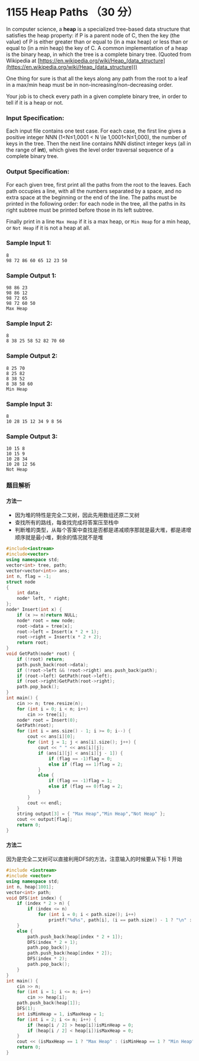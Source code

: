 # 1155 Heap Paths （30 分）

In computer science, a **heap** is a specialized tree-based data structure that satisfies the heap property: if P is a parent node of C, then the key (the value) of P is either greater than or equal to (in a max heap) or less than or equal to (in a min heap) the key of C. A common implementation of a heap is the binary heap, in which the tree is a complete binary tree. (Quoted from Wikipedia at [https://en.wikipedia.org/wiki/Heap_(data_structure](https://en.wikipedia.org/wiki/Heap_(data_structure)))

One thing for sure is that all the keys along any path from the root to a leaf in a max/min heap must be in non-increasing/non-decreasing order.

Your job is to check every path in a given complete binary tree, in order to tell if it is a heap or not.

### Input Specification:

Each input file contains one test case. For each case, the first line gives a positive integer NNN (1<N≤1,0001 < N \\le 1,0001<N≤1,000), the number of keys in the tree. Then the next line contains NNN distinct integer keys (all in the range of **int**), which gives the level order traversal sequence of a complete binary tree.

### Output Specification:

For each given tree, first print all the paths from the root to the leaves. Each path occupies a line, with all the numbers separated by a space, and no extra space at the beginning or the end of the line. The paths must be printed in the following order: for each node in the tree, all the paths in its right subtree must be printed before those in its left subtree.

Finally print in a line `Max Heap` if it is a max heap, or `Min Heap` for a min heap, or `Not Heap` if it is not a heap at all.

### Sample Input 1:

    8
    98 72 86 60 65 12 23 50
    

### Sample Output 1:

    98 86 23
    98 86 12
    98 72 65
    98 72 60 50
    Max Heap
    

### Sample Input 2:

    8
    8 38 25 58 52 82 70 60
    

### Sample Output 2:

    8 25 70
    8 25 82
    8 38 52
    8 38 58 60
    Min Heap
    

### Sample Input 3:

    8
    10 28 15 12 34 9 8 56
    

### Sample Output 3:

    10 15 8
    10 15 9
    10 28 34
    10 28 12 56
    Not Heap
    

### 题目解析


#### 方法一

- 因为堆的特性是完全二叉树，因此先用数组还原二叉树
- 查找所有的路线，每查找完成将答案压至栈中
- 判断堆的类型，从每个答案中查找是否都是递减顺序那就是最大堆，都是递增顺序就是最小堆，剩余的情况就不是堆

```C++
#include<iostream>
#include<vector>
using namespace std;
vector<int> tree, path;
vector<vector<int>> ans;
int n, flag = -1;
struct node
{
	int data;
	node* left, * right;
};
node* Insert(int x) {
	if (x >= n)return NULL;
	node* root = new node;
	root->data = tree[x];
	root->left = Insert(x * 2 + 1);
	root->right = Insert(x * 2 + 2);
	return root;
}
void GetPath(node* root) {
	if (!root) return;
	path.push_back(root->data);
	if (!root->left && !root->right) ans.push_back(path);
	if (root->left) GetPath(root->left);
	if (root->right)GetPath(root->right);
	path.pop_back();
}
int main() {
	cin >> n; tree.resize(n);
	for (int i = 0; i < n; i++)
		cin >> tree[i];
	node* root = Insert(0);
	GetPath(root);
	for (int i = ans.size() - 1; i >= 0; i--) {
		cout << ans[i][0];
		for (int j = 1; j < ans[i].size(); j++) {
			cout << " " << ans[i][j];
			if (ans[i][j] < ans[i][j - 1]) {
				if (flag == -1)flag = 0;
				else if (flag == 1)flag = 2;
			}
			else {
				if (flag == -1)flag = 1;
				else if (flag == 0)flag = 2;
			}
		}
		cout << endl;
	}
	string output[3] = { "Max Heap","Min Heap","Not Heap" };
	cout << output[flag];
	return 0;
}
```

#### 方法二

因为是完全二叉树可以直接利用DFS的方法，注意输入的时候要从下标 1 开始

```C++
#include <iostream>
#include <vector>
using namespace std;
int n, heap[1001];
vector<int> path;
void DFS(int index) {
	if (index * 2 > n) {
		if (index <= n)
			for (int i = 0; i < path.size(); i++)
				printf("%d%s", path[i], (i == path.size() - 1 ? "\n" : " "));
	}
	else {
		path.push_back(heap[index * 2 + 1]);
		DFS(index * 2 + 1);
		path.pop_back();
		path.push_back(heap[index * 2]);
		DFS(index * 2);
		path.pop_back();
	}
}
int main() {
	cin >> n;
	for (int i = 1; i <= n; i++)
		cin >> heap[i];
	path.push_back(heap[1]);
	DFS(1);
	int isMinHeap = 1, isMaxHeap = 1;
	for (int i = 2; i <= n; i++) {
		if (heap[i / 2] > heap[i])isMinHeap = 0;
		if (heap[i / 2] < heap[i])isMaxHeap = 0;
	}
	cout << (isMaxHeap == 1 ? "Max Heap" : (isMinHeap == 1 ? "Min Heap" : "Not Heap")) << endl;
	return 0;
}
```